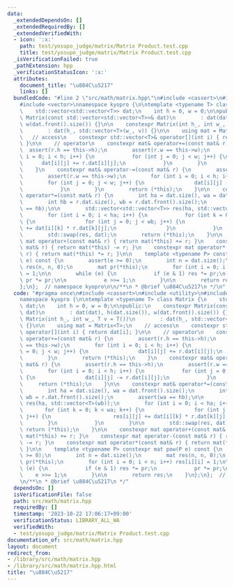 ```yaml
---
data:
  _extendedDependsOn: []
  _extendedRequiredBy: []
  _extendedVerifiedWith:
  - icon: ':x:'
    path: test/yosupo_judge/matrix/Matrix Product.test.cpp
    title: test/yosupo_judge/matrix/Matrix Product.test.cpp
  _isVerificationFailed: true
  _pathExtension: hpp
  _verificationStatusIcon: ':x:'
  attributes:
    document_title: "\u884C\u5217"
    links: []
  bundledCode: "#line 2 \"src/math/matrix.hpp\"\n#include <cassert>\n#include <utility>\n\
    #include <vector>\nnamespace kyopro {\n\ntemplate <typename T> class Matrix {\n\
    \    std::vector<std::vector<T>> dat;\n    int h = 0, w = 0;\n\npublic:\n    constexpr\
    \ Matrix(const std::vector<std::vector<T>>& dat)\n        : dat(dat), h(dat.size()),\
    \ w(dat.front().size()) {}\n\n    constexpr Matrix(int h_, int w_, T v = T())\n\
    \        : dat(h_, std::vector<T>(w_, v)) {}\n\n    using mat = Matrix<T>;\n \
    \   // access\n    constexpr std::vector<T>& operator[](int i) { return dat[i];\
    \ }\n\n    // operator\n    constexpr mat& operator+=(const mat& r) {\n      \
    \  assert(r.h == this->h);\n        assert(r.w == this->w);\n        for (int\
    \ i = 0; i < h; i++) {\n            for (int j = 0; j < w; j++) {\n          \
    \      dat[i][j] += r.dat[i][j];\n            }\n        }\n        return (*this);\n\
    \    }\n    constexpr mat& operator-=(const mat& r) {\n        assert(r.h == this->h);\n\
    \        assert(r.w == this->w);\n        for (int i = 0; i < h; i++) {\n    \
    \        for (int j = 0; j < w; j++) {\n                dat[i][j] -= r.dat[i][j];\n\
    \            }\n        }\n        return (*this);\n    }\n\n    constexpr mat&\
    \ operator*=(const mat& r) {\n        int ha = dat.size(), wa = dat.front().size();\n\
    \        int hb = r.dat.size(), wb = r.dat.front().size();\n        assert(wa\
    \ == hb);\n\n        std::vector<std::vector<T>> res(ha, std::vector<T>(wb));\n\
    \        for (int i = 0; i < ha; i++) {\n            for (int k = 0; k < wa; k++)\
    \ {\n                for (int j = 0; j < wb; j++) {\n                    res[i][j]\
    \ += dat[i][k] * r.dat[k][j];\n                }\n            }\n        }\n\n\
    \        std::swap(res, dat);\n        return (*this);\n    }\n\n    constexpr\
    \ mat operator+(const mat& r) { return mat(*this) += r; }\n    constexpr mat operator-(const\
    \ mat& r) { return mat(*this) -= r; }\n    constexpr mat operator*(const mat&\
    \ r) { return mat(*this) *= r; }\n\n    template <typename P> constexpr mat pow(P\
    \ e) const {\n        assert(e >= 0);\n        int n = dat.size();\n        mat\
    \ res(n, n, 0);\n        mat pr(*this);\n        for (int i = 0; i < n; i++) res[i][i]\
    \ = 1;\n\n        while (e) {\n            if (e & 1) res *= pr;\n           \
    \ pr *= pr;\n\n            e >>= 1;\n        }\n\n        return res;\n    }\n\
    };\n};  // namespace kyopro\n\n/**\n * @brief \u884C\u5217\n */\n"
  code: "#pragma once\n#include <cassert>\n#include <utility>\n#include <vector>\n\
    namespace kyopro {\n\ntemplate <typename T> class Matrix {\n    std::vector<std::vector<T>>\
    \ dat;\n    int h = 0, w = 0;\n\npublic:\n    constexpr Matrix(const std::vector<std::vector<T>>&\
    \ dat)\n        : dat(dat), h(dat.size()), w(dat.front().size()) {}\n\n    constexpr\
    \ Matrix(int h_, int w_, T v = T())\n        : dat(h_, std::vector<T>(w_, v))\
    \ {}\n\n    using mat = Matrix<T>;\n    // access\n    constexpr std::vector<T>&\
    \ operator[](int i) { return dat[i]; }\n\n    // operator\n    constexpr mat&\
    \ operator+=(const mat& r) {\n        assert(r.h == this->h);\n        assert(r.w\
    \ == this->w);\n        for (int i = 0; i < h; i++) {\n            for (int j\
    \ = 0; j < w; j++) {\n                dat[i][j] += r.dat[i][j];\n            }\n\
    \        }\n        return (*this);\n    }\n    constexpr mat& operator-=(const\
    \ mat& r) {\n        assert(r.h == this->h);\n        assert(r.w == this->w);\n\
    \        for (int i = 0; i < h; i++) {\n            for (int j = 0; j < w; j++)\
    \ {\n                dat[i][j] -= r.dat[i][j];\n            }\n        }\n   \
    \     return (*this);\n    }\n\n    constexpr mat& operator*=(const mat& r) {\n\
    \        int ha = dat.size(), wa = dat.front().size();\n        int hb = r.dat.size(),\
    \ wb = r.dat.front().size();\n        assert(wa == hb);\n\n        std::vector<std::vector<T>>\
    \ res(ha, std::vector<T>(wb));\n        for (int i = 0; i < ha; i++) {\n     \
    \       for (int k = 0; k < wa; k++) {\n                for (int j = 0; j < wb;\
    \ j++) {\n                    res[i][j] += dat[i][k] * r.dat[k][j];\n        \
    \        }\n            }\n        }\n\n        std::swap(res, dat);\n       \
    \ return (*this);\n    }\n\n    constexpr mat operator+(const mat& r) { return\
    \ mat(*this) += r; }\n    constexpr mat operator-(const mat& r) { return mat(*this)\
    \ -= r; }\n    constexpr mat operator*(const mat& r) { return mat(*this) *= r;\
    \ }\n\n    template <typename P> constexpr mat pow(P e) const {\n        assert(e\
    \ >= 0);\n        int n = dat.size();\n        mat res(n, n, 0);\n        mat\
    \ pr(*this);\n        for (int i = 0; i < n; i++) res[i][i] = 1;\n\n        while\
    \ (e) {\n            if (e & 1) res *= pr;\n            pr *= pr;\n\n        \
    \    e >>= 1;\n        }\n\n        return res;\n    }\n};\n};  // namespace kyopro\n\
    \n/**\n * @brief \u884C\u5217\n */"
  dependsOn: []
  isVerificationFile: false
  path: src/math/matrix.hpp
  requiredBy: []
  timestamp: '2023-10-22 17:06:17+09:00'
  verificationStatus: LIBRARY_ALL_WA
  verifiedWith:
  - test/yosupo_judge/matrix/Matrix Product.test.cpp
documentation_of: src/math/matrix.hpp
layout: document
redirect_from:
- /library/src/math/matrix.hpp
- /library/src/math/matrix.hpp.html
title: "\u884C\u5217"
---
```

